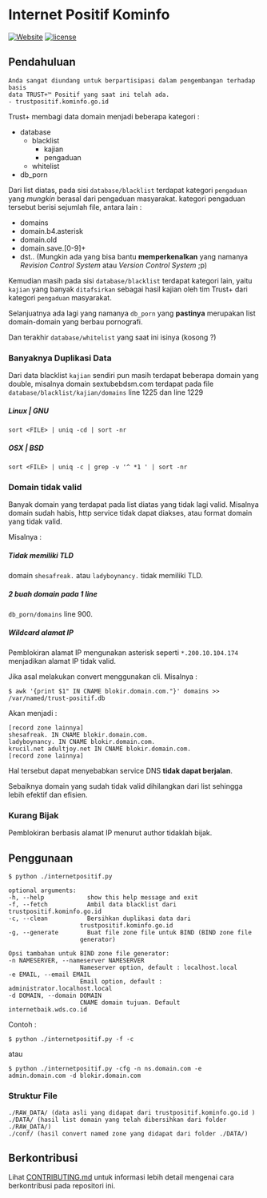 # Internet Positif Kominfo
[![Website](https://img.shields.io/website-up-down-green-red/http/trustpositif.kominfo.go.id.svg)](http://trustpositif.kominfo.go.id)
[![license](https://img.shields.io/github/license/ditatompel/Katanya-Internet-Positif.svg)]()

## Pendahuluan
    Anda sangat diundang untuk berpartisipasi dalam pengembangan terhadap basis
    data TRUST+™ Positif yang saat ini telah ada.
    - trustpositif.kominfo.go.id

Trust+ membagi data domain menjadi beberapa kategori :
* database
    * blacklist
        * kajian
        * pengaduan
    * whitelist
* db_porn

Dari list diatas, pada sisi `database/blacklist` terdapat kategori `pengaduan`
yang *mungkin* berasal dari pengaduan masyarakat. kategori pengaduan tersebut
berisi sejumlah file, antara lain :
* domains
* domain.b4.asterisk
* domain.old
* domain.save.[0-9]+
* dst.. (Mungkin ada yang bisa bantu **memperkenalkan** yang namanya *Revision
    Control System* atau *Version Control System* ;p)

Kemudian masih pada sisi `database/blacklist` terdapat kategori lain, yaitu
`kajian` yang banyak `ditafsirkan` sebagai hasil kajian oleh tim Trust+ dari
kategori `pengaduan` masyarakat.

Selanjuatnya ada lagi yang namanya `db_porn` yang **pastinya** merupakan list
domain-domain yang berbau pornografi.

Dan terakhir `database/whitelist` yang saat ini isinya (kosong ?)

### Banyaknya Duplikasi Data
Dari data blacklist `kajian` sendiri pun masih terdapat beberapa domain yang
double, misalnya domain sextubebdsm.com terdapat pada file
`database/blacklist/kajian/domains` line 1225 dan line 1229
##### Linux | GNU
`sort <FILE> | uniq -cd | sort -nr`
##### OSX | BSD
`sort <FILE> | uniq -c | grep -v '^ *1 ' | sort -nr`

### Domain tidak valid
Banyak domain yang terdapat pada list diatas yang tidak lagi valid. Misalnya
domain sudah habis, http service tidak dapat diakses, atau format domain yang
tidak valid.

Misalnya :
##### Tidak memiliki TLD
domain `shesafreak.` atau `ladyboynancy.` tidak memiliki TLD.
##### 2 buah domain pada 1 line
`db_porn/domains` line 900.
##### Wildcard alamat IP
Pemblokiran alamat IP mengunakan asterisk seperti `*.200.10.104.174` menjadikan alamat IP tidak valid.

Jika asal melakukan convert menggunakan cli. Misalnya :

`$ awk '{print $1" IN CNAME blokir.domain.com."}' domains >> /var/named/trust-positif.db`

Akan menjadi :

    [record zone lainnya]
    shesafreak. IN CNAME blokir.domain.com.
    ladyboynancy. IN CNAME blokir.domain.com.
    krucil.net adultjoy.net IN CNAME blokir.domain.com.
    [record zone lainnya]
Hal tersebut dapat menyebabkan service DNS **tidak dapat berjalan**.

Sebaiknya domain yang sudah tidak valid dihilangkan dari list sehingga lebih
efektif dan efisien.

### Kurang Bijak
Pemblokiran berbasis alamat IP menurut author tidaklah bijak.

## Penggunaan
`$ python ./internetpositif.py`

    optional arguments:
    -h, --help            show this help message and exit
    -f, --fetch           Ambil data blacklist dari trustpositif.kominfo.go.id
    -c, --clean           Bersihkan duplikasi data dari
                        trustpositif.kominfo.go.id
    -g, --generate        Buat file zone file untuk BIND (BIND zone file
                        generator)

    Opsi tambahan untuk BIND zone file generator:
    -n NAMESERVER, --nameserver NAMESERVER
                        Nameserver option, default : localhost.local
    -e EMAIL, --email EMAIL
                        Email option, default : administrator.localhost.local
    -d DOMAIN, --domain DOMAIN
                        CNAME domain tujuan. Default internetbaik.wds.co.id

Contoh :

    $ python ./internetpositif.py -f -c

atau

    $ python ./internetpositif.py -cfg -n ns.domain.com -e admin.domain.com -d blokir.domain.com

### Struktur File
    ./RAW_DATA/ (data asli yang didapat dari trustpositif.kominfo.go.id )
    ./DATA/ (hasil list domain yang telah dibersihkan dari folder ./RAW_DATA/)
    ./conf/ (hasil convert named zone yang didapat dari folder ./DATA/)

## Berkontribusi
Lihat [CONTRIBUTING.md](CONTRIBUTING.md) untuk informasi lebih detail mengenai
cara berkontribusi pada repositori ini.
